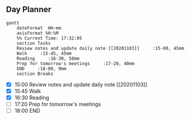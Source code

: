 ## Day Planner
```mermaid
gantt
    dateFormat  HH-mm
    axisFormat %H:%M
    %% Current Time: 17:32:05
    section Tasks
    Review notes and update daily note [[20201103]]     :15-00, 45mm
    Walk     :15-45, 45mm
    Reading     :16-30, 50mm
    Prep for tomorrow's meetings     :17-20, 40mm
    END     :18-00, 0mm
    section Breaks

```

- [x] 15:00 Review notes and update daily note [[20201103]]
- [x] 15:45 Walk
- [x] 16:30 Reading
- [ ] 17:20 Prep for tomorrow's meetings
- [ ] 18:00 END
